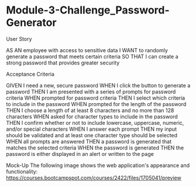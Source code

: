 # Module-3-Challenge_Password-Generator

User Story

AS AN employee with access to sensitive data
I WANT to randomly generate a password that meets certain criteria
SO THAT I can create a strong password that provides greater security

Acceptance Criteria

GIVEN I need a new, secure password
WHEN I click the button to generate a password
THEN I am presented with a series of prompts for password criteria
WHEN prompted for password criteria
THEN I select which criteria to include in the password
WHEN prompted for the length of the password
THEN I choose a length of at least 8 characters and no more than 128 characters
WHEN asked for character types to include in the password
THEN I confirm whether or not to include lowercase, uppercase, numeric, and/or special characters
WHEN I answer each prompt
THEN my input should be validated and at least one character type should be selected
WHEN all prompts are answered
THEN a password is generated that matches the selected criteria
WHEN the password is generated
THEN the password is either displayed in an alert or written to the page

Mock-Up
The following image shows the web application's appearance and functionality:
https://courses.bootcampspot.com/courses/2422/files/1705041/preview

